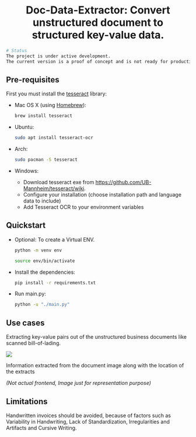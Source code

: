 <div align="center">

# Doc-Data-Extractor: Convert unstructured document to structured key-value data.

</div>


  ```sh
  # Status
  The project is under active development.
  The current version is a proof of concept and is not ready for production use.
  ```
## Pre-requisites

First you must install the [tesseract](https://github.com/tesseract-ocr/tesseract) library:

- Mac OS X (using [Homebrew](https://brew.sh/)):

  ```sh
  brew install tesseract
  ```

- Ubuntu:

  ```sh
  sudo apt install tesseract-ocr
  ```
- Arch:

  ```sh
  sudo pacman -S tesseract
  ```
- Windows:
    
    - Download tesseract exe from https://github.com/UB-Mannheim/tesseract/wiki.
    - Configure your installation (choose installation path and language data to include)
    - Add Tesseract OCR to your environment variables


## Quickstart

- Optional: To create a Virtual ENV.

  ```sh
  python -m venv env
  ```
  ```sh
  source env/bin/activate
  ```

- Install the dependencies:

  ```sh
  pip install -r requirements.txt
  ```
- Run main.py:

  ```sh
  python -u "./main.py"      
  ```


## Use cases

Extracting key-value pairs out of the unstructured business documents like scanned bill-of-lading.

![](https://blogs.sap.com/wp-content/uploads/2020/11/fig12.png)

Information extracted from the document image along with the location of the extracts 

_(Not actual frontend, Image just for representation purpose)_


## Limitations

Handwritten invoices should be avoided, because of factors such as Variability in Handwriting, Lack of Standardization, Irregularities and Artifacts and Cursive Writing.


